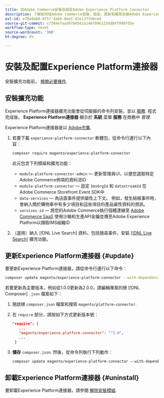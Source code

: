```yaml
---
title: 從Adobe Commerce安裝及設定Adobe Experience Platform Connector
description: 了解如何從Adobe Commerce安裝、設定、更新和解除安裝Adobe Experience Platform Connector。
exl-id: e78e8ab0-8757-4ab6-8ee1-d2e137fe6ced
source-git-commit: c7344efead97b0562a146f096123dd84f998fd5e
workflow-type: tm+mt
source-wordcount: '300'
ht-degree: 0%

---
```


# 安裝及配置Experience Platform連接器

安裝擴充功能前， [檢閱必要條件](overview.md#prereqs).

## 安裝擴充功能

Experience Platform連接器擴充功能會從伺服器的命令列安裝，並以 [服務](../landing/saas.md). 程式完成後， **Experience Platform連接器** 顯示於 **系統** 菜單 **服務** 在商務中 _管理_.

Experience Platform連接器是以 [Adobe市集](https://marketplace.magento.com/magento-experience-platform-connector.html).

1. 若要下載 `experience-platform-connector` 軟體包，從命令行運行以下內容：

   ```bash
   composer require magento/experience-platform-connector
   ```

   此元包含下列模組和擴充功能：

   * `module-platform-connector-admin`  — 更新管理員UI，以便您選取特定Adobe Commerce例項的資料流ID
   * `module-platform-connector`  — 設定 `ImsOrgId` 和 `datastreamId` 在Adobe Commerce Storefront Event SDK中
   * `data-services`  — 為店面事件提供屬性上下文。 例如，發生結帳事件時，會納入關於購物車中有多少項目和這些項目的產品屬性資料的資訊。
   * `services-id`  — 將您的Adobe Commerce執行個體連線至 [Adobe Commerce SaaS](../landing/saas.md) 使用沙箱和生產API金鑰並傳至Adobe Experience Platform以擷取IMS組織ID

1. （選用）納入 [!DNL Live Search] 資料，包括搜尋事件，安裝 [[!DNL Live Search]](../live-search/install.md) 擴充功能。

## 更新Experience Platform連接器 {#update}

要更新Experience Platform連接器，請從命令行運行以下命令：

```bash
composer update magento/experience-platform-connector --with-dependencies
```

若要更新為主要版本，例如從1.0.0更新為2.0.0，請編輯專案的根 [!DNL Composer] `.json` 檔案如下：

1. 開啟根 `composer.json` 檔案和搜索 `magento/platform-connector`.

1. 在 `require` 部分，請按如下方式更新版本號：

   ```json
   "require": {
      ...
      "magento/experience-platform-connector": "^2.0",
      ...
    }
   ```

1. **儲存** `composer.json`. 然後，從命令列執行下列動作：

   ```bash
   composer update magento/experience-platform-connector –-with-dependencies
   ```

## 卸載Experience Platform連接器 {#uninstall}

要卸載Experience Platform連接器，請參閱 [解除安裝模組](https://devdocs.magento.com/guides/v2.4/install-gde/install/cli/install-cli-uninstall-mods.html).
